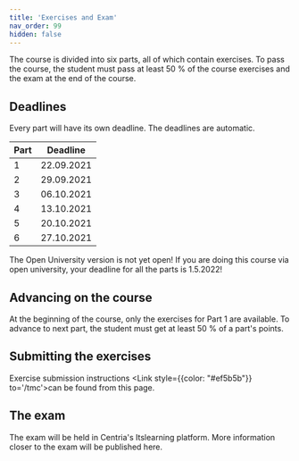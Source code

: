 ```yaml
---
title: 'Exercises and Exam'
nav_order: 99
hidden: false
---
```


The course is divided into six parts, all of which contain exercises. To pass the course, the student must pass at least 50 % of the course exercises and the exam at the end of the course.

## Deadlines

Every part will have its own deadline. The deadlines are automatic.

| Part | Deadline       |
| :----| :------------: |
| 1    |   22.09.2021   |
| 2    |   29.09.2021   |
| 3    |   06.10.2021   |
| 4    |   13.10.2021   |
| 5    |   20.10.2021   |
| 6    |   27.10.2021   |


<Note>
The Open University version is not yet open!
</Note>

<Note>
If you are doing this course via open university, your deadline for all the parts is 1.5.2022!
</Note>

## Advancing on the course

At the beginning of the course, only the exercises for Part 1 are available. To advance to next part, the student must get at least 50 % of a part's points.

## Submitting the exercises

Exercise submission instructions <Link style={{color: "#ef5b5b"}} to='/tmc'>can be found from this page.</Link> 

## The exam

The exam will be held in Centria's Itslearning platform. More information closer to the exam will be published here.